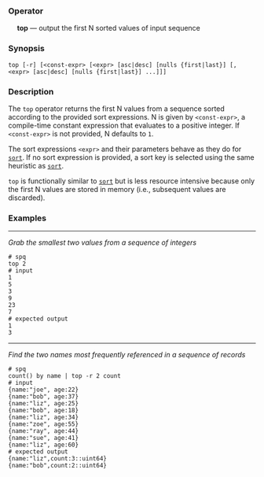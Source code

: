### Operator

&emsp; **top** &mdash; output the first N sorted values of input sequence

### Synopsis

```
top [-r] [<const-expr> [<expr> [asc|desc] [nulls {first|last}] [, <expr> [asc|desc] [nulls {first|last}] ...]]]
```
### Description

The `top` operator returns the first N values from a sequence sorted according
to the provided sort expressions. N is given by `<const-expr>`, a compile-time
constant expression that evaluates to a positive integer. If `<const-expr>` is
not provided, N defaults to `1`.

The sort expressions `<expr>` and their parameters behave as they
do for [`sort`](sort.md). If no sort expression is provided, a sort key is
selected using the same heuristic as [`sort`](sort.md).

`top` is functionally similar to [`sort`](sort.md) but is less resource
intensive because only the first N values are stored in memory (i.e., subsequent
values are discarded).

### Examples

---

_Grab the smallest two values from a sequence of integers_
```mdtest-spq
# spq
top 2
# input
1
5
3
9
23
7
# expected output
1
3
```

---

_Find the two names most frequently referenced in a sequence of records_
```mdtest-spq
# spq
count() by name | top -r 2 count
# input
{name:"joe", age:22}
{name:"bob", age:37}
{name:"liz", age:25}
{name:"bob", age:18}
{name:"liz", age:34}
{name:"zoe", age:55}
{name:"ray", age:44}
{name:"sue", age:41}
{name:"liz", age:60}
# expected output
{name:"liz",count:3::uint64}
{name:"bob",count:2::uint64}
```
